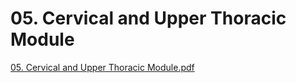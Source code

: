 # 05. Cervical and Upper Thoracic Module

[05. Cervical and Upper Thoracic Module.pdf](05%20Cervical%20and%20Upper%20Thoracic%20Module%20c4e2a21ea5094c5b876b135927bfefbf/05._Cervical_and_Upper_Thoracic_Module.pdf)